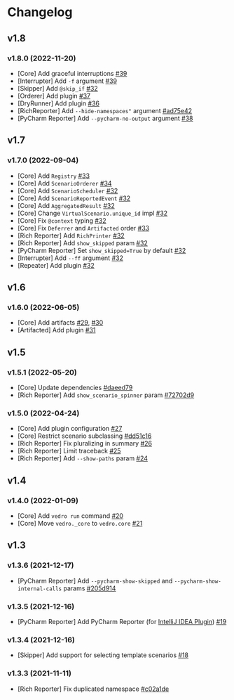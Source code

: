 # Changelog

## v1.8

### v1.8.0 (2022-11-20)

- [Core] Add graceful interruptions [#39](https://github.com/nikitanovosibirsk/vedro/pull/39)
- [Interrupter] Add `-f` argument [#39](https://github.com/nikitanovosibirsk/vedro/pull/39)
- [Skipper] Add `@skip_if` [#32](https://github.com/nikitanovosibirsk/vedro/pull/42)
- [Orderer] Add plugin [#37](https://github.com/nikitanovosibirsk/vedro/pull/37)
- [DryRunner] Add plugin [#36](https://github.com/nikitanovosibirsk/vedro/pull/36)
- [RichReporter] Add `--hide-namespaces"` argument [#ad75e42](https://github.com/nikitanovosibirsk/vedro/commit/ad75e42a71d032669da61e14b4eccf3119261683)
- [PyCharm Reporter] Add `--pycharm-no-output` argument [#38](https://github.com/nikitanovosibirsk/vedro/pull/38)


## v1.7

### v1.7.0 (2022-09-04)

- [Core] Add `Registry` [#33](https://github.com/nikitanovosibirsk/vedro/pull/33)
- [Core] Add `ScenarioOrderer` [#34](https://github.com/nikitanovosibirsk/vedro/pull/34)
- [Core] Add `ScenarioScheduler` [#32](https://github.com/nikitanovosibirsk/vedro/pull/32)
- [Core] Add `ScenarioReportedEvent` [#32](https://github.com/nikitanovosibirsk/vedro/pull/32)
- [Core] Add `AggregatedResult` [#32](https://github.com/nikitanovosibirsk/vedro/pull/32)
- [Core] Change `VirtualScenario.unique_id` impl [#32](https://github.com/nikitanovosibirsk/vedro/pull/32)
- [Core] Fix `@context` typing [#32](https://github.com/nikitanovosibirsk/vedro/pull/32)
- [Core] Fix `Deferrer` and `Artifacted` order [#33](https://github.com/nikitanovosibirsk/vedro/pull/33)
- [Rich Reporter] Add `RichPrinter` [#32](https://github.com/nikitanovosibirsk/vedro/pull/32)
- [Rich Reporter] Add `show_skipped` param [#32](https://github.com/nikitanovosibirsk/vedro/pull/32)
- [PyCharm Reporter] Set `show_skipped=True` by default [#32](https://github.com/nikitanovosibirsk/vedro/pull/32)
- [Interrupter] Add `--ff` argument [#32](https://github.com/nikitanovosibirsk/vedro/pull/32)
- [Repeater] Add plugin [#32](https://github.com/nikitanovosibirsk/vedro/pull/32)


## v1.6

### v1.6.0 (2022-06-05)

- [Core] Add artifacts [#29](https://github.com/nikitanovosibirsk/vedro/pull/29), [#30](https://github.com/nikitanovosibirsk/vedro/pull/30)
- [Artifacted] Add plugin [#31](https://github.com/nikitanovosibirsk/vedro/pull/31)


## v1.5

### v1.5.1 (2022-05-20)

- [Core] Update dependencies [#daeed79](https://github.com/nikitanovosibirsk/vedro/commit/daeed79e61b475e63c9df74b92460246b83605e6)
- [Rich Reporter] Add `show_scenario_spinner` param [#72702d9](https://github.com/nikitanovosibirsk/vedro/commit/72702d9270cdac3c3efb1140a9e70e95d337b585)

### v1.5.0 (2022-04-24)

- [Core] Add plugin configuration [#27](https://github.com/nikitanovosibirsk/vedro/pull/27)
- [Core] Restrict scenario subclassing [#dd51c16](https://github.com/nikitanovosibirsk/vedro/commit/dd51c16400993d0fe1fd34bba57edff710ac2638)
- [Rich Reporter] Fix pluralizing in summary [#26](https://github.com/nikitanovosibirsk/vedro/pull/26)
- [Rich Reporter] Limit traceback [#25](https://github.com/nikitanovosibirsk/vedro/pull/25)
- [Rich Reporter] Add `--show-paths` param [#24](https://github.com/nikitanovosibirsk/vedro/pull/24)


## v1.4

### v1.4.0 (2022-01-09)

- [Core] Add `vedro run` command [#20](https://github.com/nikitanovosibirsk/vedro/pull/20)
- [Core] Move `vedro._core` to `vedro.core` [#21](https://github.com/nikitanovosibirsk/vedro/pull/21)


## v1.3

### v1.3.6 (2021-12-17)

- [PyCharm Reporter] Add `--pycharm-show-skipped` and `--pycharm-show-internal-calls` params [#205d914](https://github.com/nikitanovosibirsk/vedro/commit/205d9140caefc6d10781043cf78f42ab7c226966)

### v1.3.5 (2021-12-16)

- [PyCharm Reporter] Add PyCharm Reporter (for [IntelliJ IDEA Plugin](https://plugins.jetbrains.com/plugin/18227-vedro)) [#19](https://github.com/nikitanovosibirsk/vedro/pull/19)

### v1.3.4 (2021-12-16)

- [Skipper] Add support for selecting template scenarios [#18](https://github.com/nikitanovosibirsk/vedro/pull/18)

### v1.3.3 (2021-11-11)

- [Rich Reporter] Fix duplicated namespace [#c02a1de](https://github.com/nikitanovosibirsk/vedro/commit/c02a1de6a4626a39fb3653ff3f204dceec5430e9)

